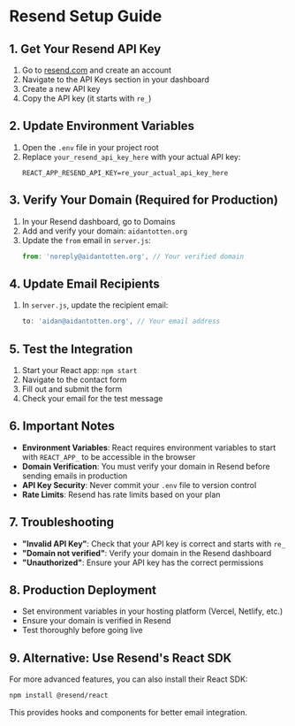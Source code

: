 # Resend Setup Guide

## 1. Get Your Resend API Key

1. Go to [resend.com](https://resend.com) and create an account
2. Navigate to the API Keys section in your dashboard
3. Create a new API key
4. Copy the API key (it starts with `re_`)

## 2. Update Environment Variables

1. Open the `.env` file in your project root
2. Replace `your_resend_api_key_here` with your actual API key:
   ```
   REACT_APP_RESEND_API_KEY=re_your_actual_api_key_here
   ```

## 3. Verify Your Domain (Required for Production)

1. In your Resend dashboard, go to Domains
2. Add and verify your domain: `aidantotten.org`
3. Update the `from` email in `server.js`:
   ```javascript
   from: 'noreply@aidantotten.org', // Your verified domain
   ```

## 4. Update Email Recipients

1. In `server.js`, update the recipient email:
   ```javascript
   to: 'aidan@aidantotten.org', // Your email address
   ```

## 5. Test the Integration

1. Start your React app: `npm start`
2. Navigate to the contact form
3. Fill out and submit the form
4. Check your email for the test message

## 6. Important Notes

- **Environment Variables**: React requires environment variables to start with `REACT_APP_` to be accessible in the browser
- **Domain Verification**: You must verify your domain in Resend before sending emails in production
- **API Key Security**: Never commit your `.env` file to version control
- **Rate Limits**: Resend has rate limits based on your plan

## 7. Troubleshooting

- **"Invalid API Key"**: Check that your API key is correct and starts with `re_`
- **"Domain not verified"**: Verify your domain in the Resend dashboard
- **"Unauthorized"**: Ensure your API key has the correct permissions

## 8. Production Deployment

- Set environment variables in your hosting platform (Vercel, Netlify, etc.)
- Ensure your domain is verified in Resend
- Test thoroughly before going live

## 9. Alternative: Use Resend's React SDK

For more advanced features, you can also install their React SDK:
```bash
npm install @resend/react
```

This provides hooks and components for better email integration.


